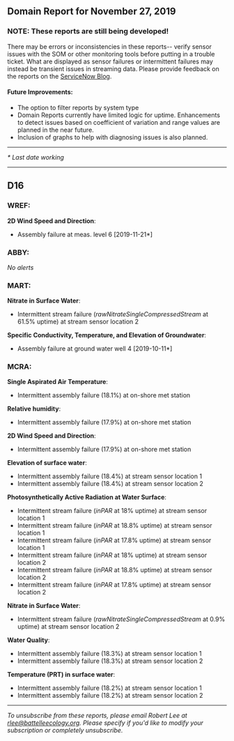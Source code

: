 ## Domain Report for November 27, 2019


### NOTE: These reports are still being developed!
There may be errors or inconsistencies in these reports-- verify sensor issues with the SOM or other monitoring tools before putting in a trouble ticket. What are displayed as sensor failures or intermittent failures may instead be transient issues in streaming data.
Please provide feedback on the reports on the [ServiceNow Blog](https://neon.service-now.com/community?id=community_blog&sys_id=9b4fbe8adbed734017ecf9041d9619be).

#### Future Improvements: 
 - The option to filter reports by system type 
 - Domain Reports currently have limited logic for uptime. Enhancements to detect issues based on coefficient of variation and range values are planned in the near future.
 - Inclusion of graphs to help with diagnosing issues is also planned.

***

_* Last date working_

***
## D16

### WREF:

**2D Wind Speed and Direction**:
 - Assembly failure at meas. level 6 [2019-11-21*]

### ABBY:

_No alerts_

### MART:

**Nitrate in Surface Water**:
 - Intermittent stream failure (_rawNitrateSingleCompressedStream_ at 61.5% uptime) at stream sensor location 2

**Specific Conductivity, Temperature, and Elevation of Groundwater**:
 - Assembly failure at ground water well 4 [2019-10-11*]

### MCRA:

**Single Aspirated Air Temperature**:
 - Intermittent assembly failure (18.1%) at on-shore met station

**Relative humidity**:
 - Intermittent assembly failure (17.9%) at on-shore met station

**2D Wind Speed and Direction**:
 - Intermittent assembly failure (17.9%) at on-shore met station

**Elevation of surface water**:
 - Intermittent assembly failure (18.4%) at stream sensor location 1
 - Intermittent assembly failure (18.4%) at stream sensor location 2

**Photosynthetically Active Radiation at Water Surface**:
 - Intermittent stream failure (_inPAR_ at 18% uptime) at stream sensor location 1
 - Intermittent stream failure (_inPAR_ at 18.8% uptime) at stream sensor location 1
 - Intermittent stream failure (_inPAR_ at 17.8% uptime) at stream sensor location 1
 - Intermittent stream failure (_inPAR_ at 18% uptime) at stream sensor location 2
 - Intermittent stream failure (_inPAR_ at 18.8% uptime) at stream sensor location 2
 - Intermittent stream failure (_inPAR_ at 17.8% uptime) at stream sensor location 2

**Nitrate in Surface Water**:
 - Intermittent stream failure (_rawNitrateSingleCompressedStream_ at 0.9% uptime) at stream sensor location 2

**Water Quality**:
 - Intermittent assembly failure (18.3%) at stream sensor location 1
 - Intermittent assembly failure (18.3%) at stream sensor location 2

**Temperature (PRT) in surface water**:
 - Intermittent assembly failure (18.2%) at stream sensor location 1
 - Intermittent assembly failure (18.2%) at stream sensor location 2

***

_To unsubscribe from these reports, please email Robert Lee at rlee@battelleecology.org. Please specify if you'd like to modify your subscription or completely unsubscribe._
